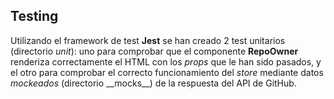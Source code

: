 ## Testing

Utilizando el framework de test **Jest** se han creado 2 test unitarios (directorio _unit_): uno para comprobar que el componente **RepoOwner** renderiza correctamente el HTML con los _props_ que le han sido pasados, y el otro para comprobar el correcto funcionamiento del _store_ mediante datos _mockeados_ (directorio \_\_mocks\_\_) de la respuesta del API de GitHub.
